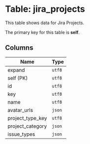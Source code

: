 # Table: jira_projects

This table shows data for Jira Projects.

The primary key for this table is **self**.

## Columns

| Name          | Type          |
| ------------- | ------------- |
|expand|`utf8`|
|self (PK)|`utf8`|
|id|`utf8`|
|key|`utf8`|
|name|`utf8`|
|avatar_urls|`json`|
|project_type_key|`utf8`|
|project_category|`json`|
|issue_types|`json`|